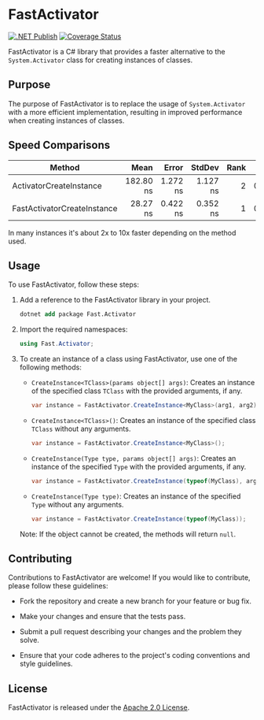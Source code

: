 # FastActivator

[![.NET Publish](https://github.com/JaCraig/FastActivator/actions/workflows/dotnet-publish.yml/badge.svg)](https://github.com/JaCraig/FastActivator/actions/workflows/dotnet-publish.yml) [![Coverage Status](https://coveralls.io/repos/github/JaCraig/FastActivator/badge.svg?branch=master)](https://coveralls.io/github/JaCraig/FastActivator?branch=master)

FastActivator is a C# library that provides a faster alternative to the `System.Activator` class for creating instances of classes.

## Purpose

The purpose of FastActivator is to replace the usage of `System.Activator` with a more efficient implementation, resulting in improved performance when creating instances of classes.

## Speed Comparisons

| Method                      | Mean      | Error    | StdDev   | Rank | Gen0   | Allocated |
|---------------------------- |----------:|---------:|---------:|-----:|-------:|----------:|
| ActivatorCreateInstance     | 182.80 ns | 1.272 ns | 1.127 ns |    2 | 0.0401 |     336 B |
| FastActivatorCreateInstance |  28.27 ns | 0.422 ns | 0.352 ns |    1 | 0.0115 |      96 B |

In many instances it's about 2x to 10x faster depending on the method used.

## Usage

To use FastActivator, follow these steps:

1. Add a reference to the FastActivator library in your project.
    ```ps
    dotnet add package Fast.Activator
    ```

2. Import the required namespaces:
   ```csharp
   using Fast.Activator;
   ```

3. To create an instance of a class using FastActivator, use one of the following methods:

   - `CreateInstance<TClass>(params object[] args)`: Creates an instance of the specified class `TClass` with the provided arguments, if any.
     ```csharp
     var instance = FastActivator.CreateInstance<MyClass>(arg1, arg2);
     ```

   - `CreateInstance<TClass>()`: Creates an instance of the specified class `TClass` without any arguments.
     ```csharp
     var instance = FastActivator.CreateInstance<MyClass>();
     ```

   - `CreateInstance(Type type, params object[] args)`: Creates an instance of the specified `Type` with the provided arguments, if any.
     ```csharp
     var instance = FastActivator.CreateInstance(typeof(MyClass), arg1, arg2);
     ```

   - `CreateInstance(Type type)`: Creates an instance of the specified `Type` without any arguments.
     ```csharp
     var instance = FastActivator.CreateInstance(typeof(MyClass));
     ```

   Note: If the object cannot be created, the methods will return `null`.

## Contributing

Contributions to FastActivator are welcome! If you would like to contribute, please follow these guidelines:

- Fork the repository and create a new branch for your feature or bug fix.

- Make your changes and ensure that the tests pass.

- Submit a pull request describing your changes and the problem they solve.

- Ensure that your code adheres to the project's coding conventions and style guidelines.

## License

FastActivator is released under the [Apache 2.0 License](https://github.com/JaCraig/FastActivator/blob/master/LICENSE).